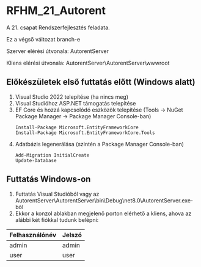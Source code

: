 # RFHM_21_Autorent
A 21. csapat Rendszerfejlesztés feladata.

Ez a végső változat branch-e

Szerver elérési útvonala: AutorentServer

Kliens elérési útvonala: AutorentServer\AutorentServer\wwwroot

## Előkészületek első futtatás előtt (Windows alatt)
1. Visual Studio 2022 telepítése (ha nincs meg)
2. Visual Studióhoz ASP.NET támogatás telepítése
3. EF Core és hozzá kapcsolódó eszközök telepítése
   (Tools -> NuGet Package Manager -> Package Manager Console-ban)
   ```
   Install-Package Microsoft.EntityFrameworkCore
   Install-Package Microsoft.EntityFrameworkCore.Tools
   ```
4. Adatbázis legenerálása (szintén a Package Manager Console-ban)
   ```
   Add-Migration InitialCreate
   Update-Database
   ```

## Futtatás Windows-on
1. Futtatás Visual Studióból vagy az AutorentServer\AutorentServer\bin\Debug\net8.0\AutorentServer.exe-ből 
2. Ekkor a konzol ablakban megjelenő porton elérhető a kliens, ahova az alábbi két fiókkal tudunk belépni:

| Felhasználónév | Jelszó |
| -------------- | ------ |
| admin          | admin  |
| user           | user   |

